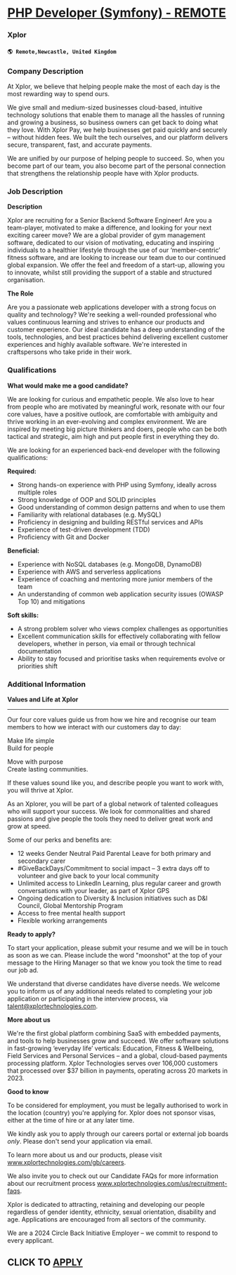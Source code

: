 # [PHP Developer (Symfony) - REMOTE](https://www.remotewlb.com/apply/php-developer-symfony-remote)  
### Xplor  
#### `🌎 Remote,Newcastle, United Kingdom`  

### **Company Description**

At Xplor, we believe that helping people make the most of each day is the most rewarding way to spend ours.

We give small and medium-sized businesses cloud-based, intuitive technology solutions that enable them to manage all the hassles of running and growing a business, so business owners can get back to doing what they love. With Xplor Pay, we help businesses get paid quickly and securely – without hidden fees. We built the tech ourselves, and our platform delivers secure, transparent, fast, and accurate payments.

We are unified by our purpose of helping people to succeed. So, when you become part of our team, you also become part of the personal connection that strengthens the relationship people have with Xplor products.

### **Job Description**

 **Description**

Xplor are recruiting for a Senior Backend Software Engineer! Are you a team-player, motivated to make a difference, and looking for your next exciting career move? We are a global provider of gym management software, dedicated to our vision of motivating, educating and inspiring individuals to a healthier lifestyle through the use of our ‘member-centric’ fitness software, and are looking to increase our team due to our continued global expansion. We offer the feel and freedom of a start-up, allowing you to innovate, whilst still providing the support of a stable and structured organisation.

 **The Role**

Are you a passionate web applications developer with a strong focus on quality and technology? We're seeking a well-rounded professional who values continuous learning and strives to enhance our products and customer experience. Our ideal candidate has a deep understanding of the tools, technologies, and best practices behind delivering excellent customer experiences and highly available software. We're interested in craftspersons who take pride in their work.

###  **Qualifications**

 **What would make me a good candidate?**

We are looking for curious and empathetic people. We also love to hear from people who are motivated by meaningful work, resonate with our four core values, have a positive outlook, are comfortable with ambiguity and thrive working in an ever-evolving and complex environment. We are inspired by meeting big picture thinkers and doers, people who can be both tactical and strategic, aim high and put people first in everything they do.

We are looking for an experienced back-end developer with the following qualifications:

 **Required:**

  * Strong hands-on experience with PHP using Symfony, ideally across multiple roles
  * Strong knowledge of OOP and SOLID principles
  * Good understanding of common design patterns and when to use them
  * Familiarity with relational databases (e.g. MySQL)
  * Proficiency in designing and building RESTful services and APIs
  * Experience of test-driven development (TDD)
  * Proficiency with Git and Docker

 **Beneficial:**

  * Experience with NoSQL databases (e.g. MongoDB, DynamoDB)
  * Experience with AWS and serverless applications
  * Experience of coaching and mentoring more junior members of the team
  * An understanding of common web application security issues (OWASP Top 10) and mitigations

 **Soft skills:**

  * A strong problem solver who views complex challenges as opportunities
  * Excellent communication skills for effectively collaborating with fellow developers, whether in person, via email or through technical documentation
  * Ability to stay focused and prioritise tasks when requirements evolve or priorities shift

###  **Additional Information**

 **Values and Life at Xplor**

 ****

Our four core values guide us from how we hire and recognise our team members to how we interact with our customers day to day:  
  
Make life simple  
Build for people

Move with purpose  
Create lasting communities.  
  
If these values sound like you, and describe people you want to work with, you will thrive at Xplor.

As an Xplorer, you will be part of a global network of talented colleagues who will support your success. We look for commonalities and shared passions and give people the tools they need to deliver great work and grow at speed.

Some of our perks and benefits are:

  * 12 weeks Gender Neutral Paid Parental Leave for both primary and secondary carer
  * #GiveBackDays/Commitment to social impact – 3 extra days off to volunteer and give back to your local community
  * Unlimited access to LinkedIn Learning, plus regular career and growth conversations with your leader, as part of Xplor GPS
  * Ongoing dedication to Diversity & Inclusion initiatives such as D&I Council, Global Mentorship Program
  * Access to free mental health support
  * Flexible working arrangements

**Ready to apply?**

To start your application, please submit your resume and we will be in touch as soon as we can. Please include the word "moonshot" at the top of your message to the Hiring Manager so that we know you took the time to read our job ad.

We understand that diverse candidates have diverse needs. We welcome you to inform us of any additional needs related to completing your job application or participating in the interview process, via talent@xplortechnologies.com.

**More about us**

We're the first global platform combining SaaS with embedded payments, and tools to help businesses grow and succeed. We offer software solutions in fast-growing ‘everyday life’ verticals: Education, Fitness & Wellbeing, Field Services and Personal Services – and a global, cloud-based payments processing platform. Xplor Technologies serves over 106,000 customers that processed over $37 billion in payments, operating across 20 markets in 2023.

 **Good to know**

To be considered for employment, you must be legally authorised to work in the location (country) you're applying for. Xplor does not sponsor visas, either at the time of hire or at any later time.

We kindly ask you to apply through our careers portal or external job boards _only_. Please don't send your application via email.

To learn more about us and our products, please visit www.xplortechnologies.com/gb/careers.

We also invite you to check out our Candidate FAQs for more information about our recruitment process www.xplortechnologies.com/us/recruitment-faqs.

Xplor is dedicated to attracting, retaining and developing our people regardless of gender identity, ethnicity, sexual orientation, disability and age. Applications are encouraged from all sectors of the community.

We are a 2024 Circle Back Initiative Employer – we commit to respond to every applicant.

  
## CLICK TO [APPLY](https://www.remotewlb.com/apply/php-developer-symfony-remote)

